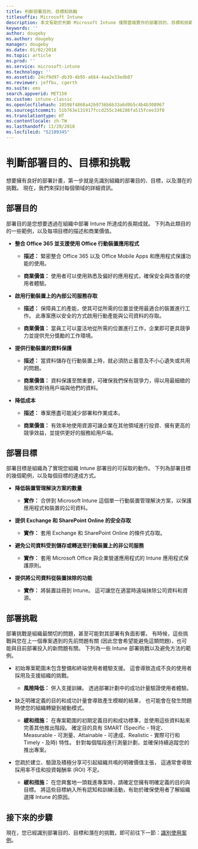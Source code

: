 ```yaml
---
title: 判斷部署目的、目標和挑戰
titlesuffix: Microsoft Intune
description: 本文有助於判斷 Microsoft Intune 僅限雲端實作的部署目的、目標和挑戰。
keywords: ''
author: dougeby
ms.author: dougeby
manager: dougeby
ms.date: 01/02/2018
ms.topic: article
ms.prod: ''
ms.service: microsoft-intune
ms.technology: ''
ms.assetid: 24cf9d97-db39-4b95-a664-4aa2e33edb87
ms.reviewer: jeffbu, cgerth
ms.suite: ems
search.appverid: MET150
ms.custom: intune-classic
ms.openlocfilehash: 10598f4868a42b9736b6b33a6d9b5c4b4b308967
ms.sourcegitcommit: 51b763e131917fccd255c346286fa515fcee33f0
ms.translationtype: HT
ms.contentlocale: zh-TW
ms.lasthandoff: 11/20/2018
ms.locfileid: "52189345"
---
```

# <a name="determine-deployment-goals-objectives-and-challenges"></a>判斷部署目的、目標和挑戰

想要擁有良好的部署計畫，第一步就是先識別組織的部署目的、目標，以及潛在的挑戰。 現在，我們來探討每個領域的詳細資訊。

## <a name="deployment-goals"></a>部署目的

部署目的是您想要透過在組織中部署 Intune 所達成的長期成就。 下列為此類目的的一些範例，以及每項目標的描述和商業價值。

-   **整合 Office 365 並支援使用 Office 行動裝置應用程式**

    -   **描述：** 緊密整合 Office 365 以及 Office Mobile Apps 和應用程式保護功能的使用。

    -   **商業價值：** 使用者可以使用熟悉及偏好的應用程式，確保安全與改善的使用者體驗。

-   **啟用行動裝置上的內部公司服務存取**

    -   **描述：** 保障員工的產能，使其可從所需的位置並使用最適合的裝置進行工作。 此專案應以安全的方式啟用行動產能與公司資料的存取。

    -   **商業價值：** 當員工可以靈活地從所需的位置進行工作，企業即可更具競爭力並提供充分獎勵的工作環境。

-   **提供行動裝置的資料保護**

    -   **描述：** 當資料儲存在行動裝置上時，就必須防止蓄意及不小心遺失或共用的問題。

    -   **商業價值：** 資料保護至關重要，可確保我們保有競爭力，得以用最細緻的服務來對待用戶端與他們的資料。

-   **降低成本**

    -   **描述：** 專案應盡可能減少部署和作業成本。

    -    **商業價值：** 有效率地使用資源可讓企業在其他領域進行投資、擁有更高的競爭效益，並提供更好的服務給用戶端。

## <a name="deployment-objectives"></a>部署目標

部署目標是組織為了實現您組織 Intune 部署目的可採取的動作。 下列為部署目標的幾個範例，以及每個目標的達成方式。

-   **降低裝置管理解決方案的數量**

    -   **實作：** 合併到 Microsoft Intune 這個單一行動裝置管理解決方案，以保護應用程式和裝置的公司資料。

-   **提供 Exchange 和 SharePoint Online 的安全存取**

    -   **實作：** 套用 Exchange 和 SharePoint Online 的條件式存取。

-   **避免公司資料受到儲存或轉送至行動裝置上的非公司服務**

    -   **實作：** 套用 Microsoft Office 與企業營運應用程式的 Intune 應用程式保護原則。

-   **提供將公司資料從裝置抹除的功能**

    -   **實作：** 將裝置註冊到 Intune。 這可讓您在適當時遠端抹除公司資料和資源。

## <a name="deployment-challenges"></a>部署挑戰

部署挑戰是組織最關切的問題，甚至可能對其部署有負面影響。 有時候，這些挑戰與您在上一個專案遇到的先前問題有關 (因此您會希望能避免這類問題)，也可能與目前部署投入的新問題有關。 下列為一些 Intune 部署挑戰以及避免方法的範例。

-   初始專案範圍未包含整備和終端使用者體驗支援。 這會導致造成不良的使用者採用及支援組織的挑戰。

    -   **風險降低：** 併入支援訓練。 透過部署計劃中的成功計量驗證使用者體驗。

-   缺乏明確定義的目的和成功計量會導致產生模糊的結果， 也可能會在發生問題時使您的組織轉變到被動模式。

    -   **緩和措施：** 在專案範圍的初期定義目的和成功標準，並使用這些資料點來完善其他推出階段。 確定目的具有 SMART (Specific - 特定、Measurable - 可測量、Attainable - 可達成、Realistic - 實際可行和 Timely - 及時) 特性。 針對每個階段進行測量計劃，並確保持續追蹤您的推出專案。

-   您疏於建立、驗證及積極分享可引起組織共鳴的明確價值主張， 這通常會導致採用率不佳和投資報酬率 (ROI) 不足。

    -   **緩和措施：** 在您興奮地一頭栽進專案時，請確定您擁有明確定義的目的與目標。 將這些目標納入所有認知和訓練活動，有助於確保使用者了解組織選擇 Intune 的原因。

## <a name="next-steps"></a>接下來的步驟

現在，您已經識別部署目的、目標和潛在的挑戰，即可前往下一節：[識別使用案例](planning-guide-scenarios.md)。
